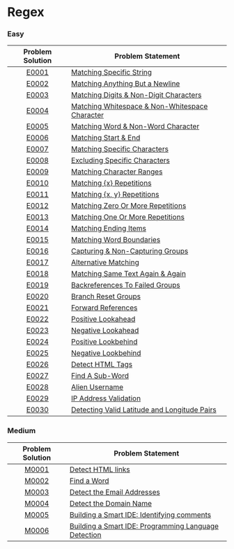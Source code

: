 # Regex

### Easy

|Problem Solution|Problem Statement|
|:--------------:|-----------------|
|[E0001]|[Matching Specific String]|
|[E0002]|[Matching Anything But a Newline]|
|[E0003]|[Matching Digits & Non-Digit Characters]|
|[E0004]|[Matching Whitespace & Non-Whitespace Character]|
|[E0005]|[Matching Word & Non-Word Character]|
|[E0006]|[Matching Start & End]|
|[E0007]|[Matching Specific Characters]|
|[E0008]|[Excluding Specific Characters]|
|[E0009]|[Matching Character Ranges]|
|[E0010]|[Matching {x} Repetitions]|
|[E0011]|[Matching {x, y} Repetitions]|
|[E0012]|[Matching Zero Or More Repetitions]|
|[E0013]|[Matching One Or More Repetitions]|
|[E0014]|[Matching Ending Items]|
|[E0015]|[Matching Word Boundaries]|
|[E0016]|[Capturing & Non-Capturing Groups]|
|[E0017]|[Alternative Matching]|
|[E0018]|[Matching Same Text Again & Again]|
|[E0019]|[Backreferences To Failed Groups]|
|[E0020]|[Branch Reset Groups]|
|[E0021]|[Forward References]|
|[E0022]|[Positive Lookahead]|
|[E0023]|[Negative Lookahead]|
|[E0024]|[Positive Lookbehind]|
|[E0025]|[Negative Lookbehind]|
|[E0026]|[Detect HTML Tags]|
|[E0027]|[Find A Sub-Word]|
|[E0028]|[Alien Username]|
|[E0029]|[IP Address Validation]|
|[E0030]|[Detecting Valid Latitude and Longitude Pairs]|

### Medium

|Problem Solution|Problem Statement|
|:--------------:|-----------------|
|[M0001]|[Detect HTML links]|
|[M0002]|[Find a Word]|
|[M0003]|[Detect the Email Addresses]|
|[M0004]|[Detect the Domain Name]|
|[M0005]|[Building a Smart IDE: Identifying comments]|
|[M0006]|[Building a Smart IDE: Programming Language Detection]|

[//]: # (Easy)

[E0001]: Easy/E0001.py
[Matching Specific String]: https://www.hackerrank.com/challenges/matching-specific-string/problem

[E0002]: Easy/E0002.py
[Matching Anything But a Newline]: https://www.hackerrank.com/challenges/matching-anything-but-new-line/problem

[E0003]: Easy/E0003.py
[Matching Digits & Non-Digit Characters]: https://www.hackerrank.com/challenges/matching-digits-non-digit-character/problem

[E0004]: Easy/E0004.py
[Matching Whitespace & Non-Whitespace Character]: https://www.hackerrank.com/challenges/matching-whitespace-non-whitespace-character/problem

[E0005]: Easy/E0005.py
[Matching Word & Non-Word Character]: https://www.hackerrank.com/challenges/matching-word-non-word/problem

[E0006]: Easy/E0006.py
[Matching Start & End]: https://www.hackerrank.com/challenges/matching-start-end/problem

[E0007]: Easy/E0007.py
[Matching Specific Characters]: https://www.hackerrank.com/challenges/matching-specific-characters/problem

[E0008]: Easy/E0008.py
[Excluding Specific Characters]: https://www.hackerrank.com/challenges/excluding-specific-characters/problem

[E0009]: Easy/E0009.py
[Matching Character Ranges]: https://www.hackerrank.com/challenges/matching-range-of-characters/problem

[E0010]: Easy/E0010.py
[Matching {x} Repetitions]: https://www.hackerrank.com/challenges/matching-x-repetitions/problem

[E0011]: Easy/E0011.py
[Matching {x, y} Repetitions]: https://www.hackerrank.com/challenges/matching-x-y-repetitions/problem

[E0012]: Easy/E0012.py
[Matching Zero Or More Repetitions]: https://www.hackerrank.com/challenges/matching-zero-or-more-repetitions/problem

[E0013]: Easy/E0013.py
[Matching One Or More Repetitions]: https://www.hackerrank.com/challenges/matching-one-or-more-repititions/problem

[E0014]: Easy/E0014.py
[Matching Ending Items]: https://www.hackerrank.com/challenges/matching-ending-items/problem

[E0015]: Easy/E0015.py
[Matching Word Boundaries]: https://www.hackerrank.com/challenges/matching-word-boundaries/problem

[E0016]: Easy/E0016.py
[Capturing & Non-Capturing Groups]: https://www.hackerrank.com/challenges/capturing-non-capturing-groups/problem

[E0017]: Easy/E0017.py
[Alternative Matching]: https://www.hackerrank.com/challenges/alternative-matching/problem

[E0018]: Easy/E0018.py
[Matching Same Text Again & Again]: https://www.hackerrank.com/challenges/matching-same-text-again-again/problem

[E0019]: Easy/E0019.py
[Backreferences To Failed Groups]: https://www.hackerrank.com/challenges/backreferences-to-failed-groups/problem

[E0020]: Easy/E0020.pl
[Branch Reset Groups]: https://www.hackerrank.com/challenges/branch-reset-groups/problem

[E0021]: Easy/E0021.pl
[Forward References]: https://www.hackerrank.com/challenges/forward-references/problem

[E0022]: Easy/E0022.py
[Positive Lookahead]: https://www.hackerrank.com/challenges/positive-lookahead/problem

[E0023]: Easy/E0023.py
[Negative Lookahead]: https://www.hackerrank.com/challenges/negative-lookahead/problem

[E0024]: Easy/E0024.py
[Positive Lookbehind]: https://www.hackerrank.com/challenges/positive-lookbehind/problem

[E0025]: Easy/E0025.py
[Negative Lookbehind]: https://www.hackerrank.com/challenges/negative-lookbehind/problem

[E0026]: Easy/E0026.py
[Detect HTML Tags]: https://www.hackerrank.com/challenges/detect-html-tags/problem

[E0027]: Easy/E0027.py
[Find A Sub-Word]: https://www.hackerrank.com/challenges/find-substring/problem

[E0028]: Easy/E0028.py
[Alien Username]: https://www.hackerrank.com/challenges/alien-username/problem

[E0029]: Easy/E0029.py
[IP Address Validation]: https://www.hackerrank.com/challenges/ip-address-validation/problem

[E0030]: Easy/E0030.py
[Detecting Valid Latitude and Longitude Pairs]: https://www.hackerrank.com/challenges/detecting-valid-latitude-and-longitude/problem

[//]: # (Medium)

[M0001]: Medium/M0001.py
[Detect HTML links]: https://www.hackerrank.com/challenges/detect-html-links/problem

[M0002]: Medium/M0002.py
[Find a Word]: https://www.hackerrank.com/challenges/find-a-word/problem

[M0003]: Medium/M0003.py
[Detect the Email Addresses]: https://www.hackerrank.com/challenges/detect-the-email-addresses/problem

[M0004]: Medium/M0004.py
[Detect the Domain Name]: https://www.hackerrank.com/challenges/detect-the-domain-name/problem

[M0005]: Medium/M0005.py
[Building a Smart IDE: Identifying comments]: https://www.hackerrank.com/challenges/ide-identifying-comments/problem

[M0006]: Medium/M0006.py
[Building a Smart IDE: Programming Language Detection]: https://www.hackerrank.com/challenges/programming-language-detection/problem

[//]: # (EOF)